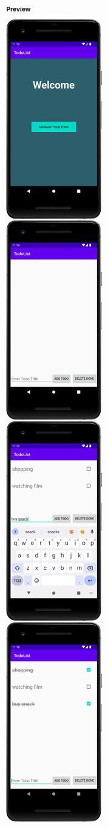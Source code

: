 ### Preview
<img src="assets/Screenshot_20230816_231345.png" width="50%">
<img src="assets/Screenshot_20230816_231455.png" width="50%">
<img src="assets/Screenshot_20230816_231752.png" width="50%">
<img src="assets/Screenshot_20230816_231830.png" width="50%">
